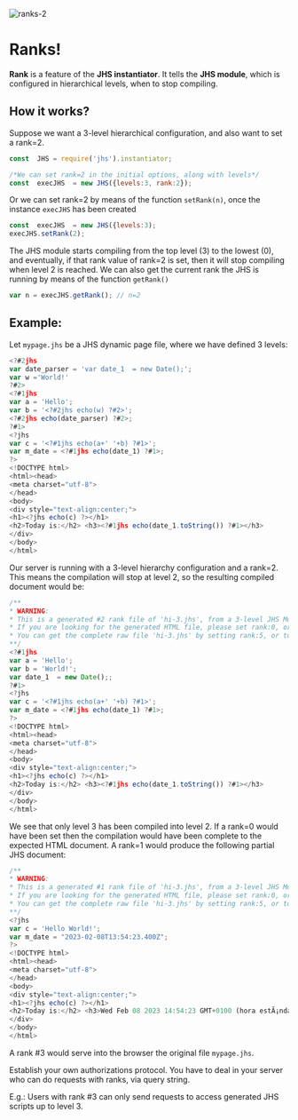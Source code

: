 
![ranks-2](https://user-images.githubusercontent.com/115353781/218046305-70baaf69-1f96-4c24-8458-6d77d3162c1e.png)

Ranks!
=====

**Rank** is a feature of the **JHS instantiator**. It tells the **JHS module**, which is configured in hierarchical levels, 
when to stop compiling.

## How it works?

Suppose we want a 3-level hierarchical configuration, and also want to set a rank=2.
```javascript
const  JHS = require('jhs').instantiator;

/*We can set rank=2 in the initial options, along with levels*/
const  execJHS  = new JHS({levels:3, rank:2});
```
Or we can set rank=2 by means of the function `setRank(n)`, once the instance `execJHS` has been created
```javascript
const  execJHS  = new JHS({levels:3);
execJHS.setRank(2);
```
The JHS module starts compiling from the top level (3) to the lowest (0), and
eventually, if that rank value of rank=2 is set, then it will stop compiling 
when level 2 is reached. 
 We can also get the current rank the JHS is running by means of the function `getRank()`
 ```javascript
 var n = execJHS.getRank(); // n=2
 ```
 ## Example:
 Let `mypage.jhs` be a JHS dynamic page file, where we have defined 3 levels:
 ```javascript
 <?#2jhs
 var date_parser = 'var date_1  = new Date();';
 var w ='World!'
?#2>
<?#1jhs
 var a = 'Hello';
 var b = '<?#2jhs echo(w) ?#2>';
 <?#2jhs echo(date_parser) ?#2>;
?#1>
<?jhs
 var c = '<?#1jhs echo(a+' '+b) ?#1>';
 var m_date = <?#1jhs echo(date_1) ?#1>;
?>
<!DOCTYPE html> 
<html><head>
<meta charset="utf-8">
</head>
<body>
<div style="text-align:center;">
<h1><?jhs echo(c) ?></h1>
<h2>Today is:</h2> <h3><?#1jhs echo(date_1.toString()) ?#1></h3>
</div>
</body>
</html>
 ```
 Our server is running with a 3-level hierarchy configuration and a rank=2. This means 
 the compilation will stop at level 2, so the resulting compiled document would be:
 ```javascript
 /**
 * WARNING:
 * This is a generated #2 rank file of 'hi-3.jhs', from a 3-level JHS Module configuration. 
 * If you are looking for the generated HTML file, please set rank:0, or do not define any, in JHS options.
 * You can get the complete raw file 'hi-3.jhs' by setting rank:5, or to a higher value.
 **/
<?#1jhs
 var a = 'Hello';
 var b = 'World!';
 var date_1  = new Date();;
?#1>
<?jhs
 var c = '<?#1jhs echo(a+' '+b) ?#1>';
 var m_date = <?#1jhs echo(date_1) ?#1>;
?>
<!DOCTYPE html> 
<html><head>
<meta charset="utf-8">
</head>
<body>
<div style="text-align:center;">
<h1><?jhs echo(c) ?></h1>
<h2>Today is:</h2> <h3><?#1jhs echo(date_1.toString()) ?#1></h3>
</div>
</body>
</html>
 ```
 We see that only level 3 has been compiled into level 2. If a rank=0 would have been set 
 then the compilation would have been complete to the expected HTML document. A rank=1 would produce 
 the following partial JHS document:
 ```javascript
 /**
 * WARNING:
 * This is a generated #1 rank file of 'hi-3.jhs', from a 3-level JHS Module configuration. 
 * If you are looking for the generated HTML file, please set rank:0, or do not define any, in JHS options.
 * You can get the complete raw file 'hi-3.jhs' by setting rank:5, or to a higher value.
 **/
<?jhs
 var c = 'Hello World!';
 var m_date = "2023-02-08T13:54:23.400Z";
?>
<!DOCTYPE html> 
<html><head>
<meta charset="utf-8">
</head>
<body>
<div style="text-align:center;">
<h1><?jhs echo(c) ?></h1>
<h2>Today is:</h2> <h3>Wed Feb 08 2023 14:54:23 GMT+0100 (hora estÃ¡ndar de Europa central)</h3>
</div>
</body>
</html>
 ```
 A rank #3 would serve into the browser  the original file `mypage.jhs`. 
 
 Establish your own authorizations protocol. You have to deal in your server who can do requests with ranks, via query string.
 
 E.g.: Users with rank #3 can only send requests to access generated JHS scripts up to level 3. 
 

